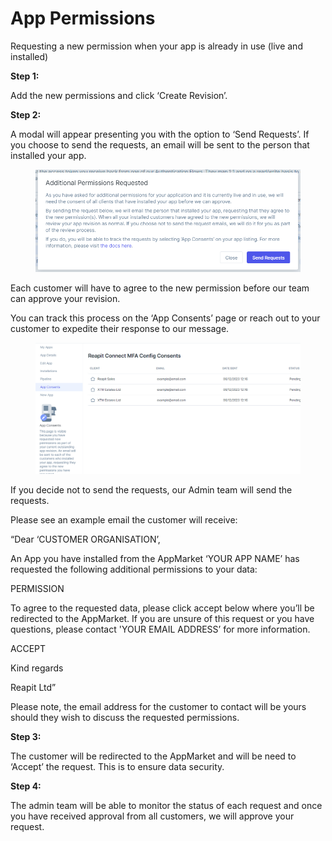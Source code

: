 # App Permissions

Requesting a new permission when your app is already in use (live and installed)

**Step 1:**

Add the new permissions and click ‘Create Revision’.

**Step 2:**

A modal will appear presenting you with the option to ‘Send Requests’. If you choose to send the requests, an email will be sent to the person that installed your app.

<figure><img src="../.gitbook/assets/image (125).png" alt=""><figcaption></figcaption></figure>

Each customer will have to agree to the new permission before our team can approve your revision.

You can track this process on the ‘App Consents’ page or reach out to your customer to expedite their response to our message.

<figure><img src="../.gitbook/assets/Consents.jpg" alt=""><figcaption></figcaption></figure>

If you decide not to send the requests, our Admin team will send the requests.&#x20;

Please see an example email the customer will receive:

“Dear ‘CUSTOMER ORGANISATION’,

An App you have installed from the AppMarket ‘YOUR APP NAME’ has requested the following additional permissions to your data:

PERMISSION

To agree to the requested data, please click accept below where you’ll be redirected to the AppMarket. If you are unsure of this request or you have questions, please contact 'YOUR EMAIL ADDRESS’ for more information.

ACCEPT

Kind regards

Reapit Ltd”

Please note, the email address for the customer to contact will be yours should they wish to discuss the requested permissions.&#x20;

**Step 3:**

The customer will be redirected to the AppMarket and will be need to ‘Accept’ the request. This is to ensure data security.

**Step 4:**

The admin team will be able to monitor the status of each request and once you have received approval from all customers, we will approve your request.&#x20;

